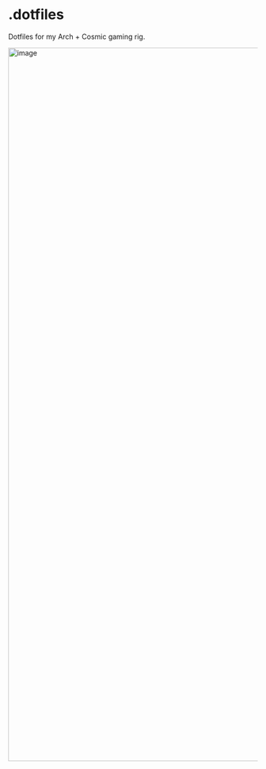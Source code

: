 # .dotfiles
Dotfiles for my Arch + Cosmic gaming rig. 

<img width="2560" height="1440" alt="image" src="https://github.com/user-attachments/assets/91c35468-55a4-4379-805d-d68487772059" />

